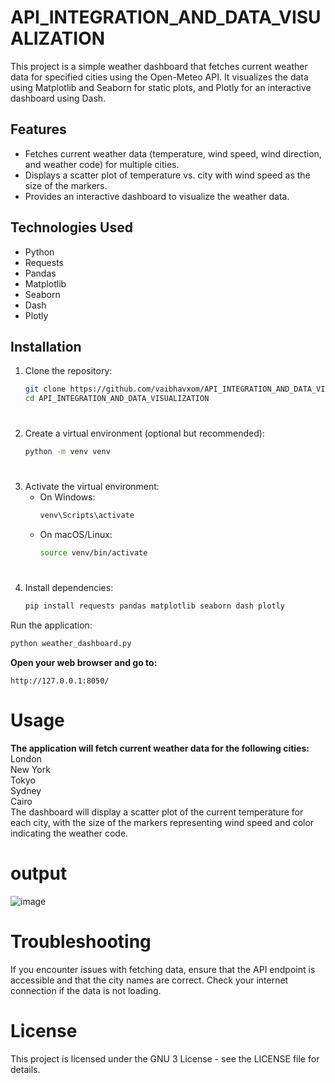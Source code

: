 # API_INTEGRATION_AND_DATA_VISUALIZATION

This project is a simple weather dashboard that fetches current weather data for specified cities using the Open-Meteo API. It visualizes the data using Matplotlib and Seaborn for static plots, and Plotly for an interactive dashboard using Dash.

## Features

- Fetches current weather data (temperature, wind speed, wind direction, and weather code) for multiple cities.
- Displays a scatter plot of temperature vs. city with wind speed as the size of the markers.
- Provides an interactive dashboard to visualize the weather data.

## Technologies Used

- Python
- Requests
- Pandas
- Matplotlib
- Seaborn
- Dash
- Plotly

## Installation

1. Clone the repository:
    ```bash
    git clone https://github.com/vaibhavxom/API_INTEGRATION_AND_DATA_VISUALIZATION.git
    cd API_INTEGRATION_AND_DATA_VISUALIZATION
    ```
#
2. Create a virtual environment (optional but recommended):
    ```bash
    python -m venv venv
    ```
#
3. Activate the virtual environment:
    - On Windows:
      ```bash
      venv\Scripts\activate
      ```
    - On macOS/Linux:
      ```bash
      source venv/bin/activate
      ```
#
4. Install dependencies:
    ```bash
   pip install requests pandas matplotlib seaborn dash plotly
    ```
    
Run the application:
```bash
python weather_dashboard.py
```
**Open your web browser and go to:**
```
http://127.0.0.1:8050/
```
# Usage
**The application will fetch current weather data for the following cities:**  
London  
New York  
Tokyo  
Sydney  
Cairo  
The dashboard will display a scatter plot of the current temperature for each city, with the size of the markers representing wind speed and color indicating the weather code.

# output

![image](https://github.com/user-attachments/assets/8b96ea2d-d92b-45ae-8743-9094ddce1cad)


# Troubleshooting
If you encounter issues with fetching data, ensure that the API endpoint is accessible and that the city names are correct.
Check your internet connection if the data is not loading.  
# License
This project is licensed under the GNU 3 License - see the LICENSE file for details.

